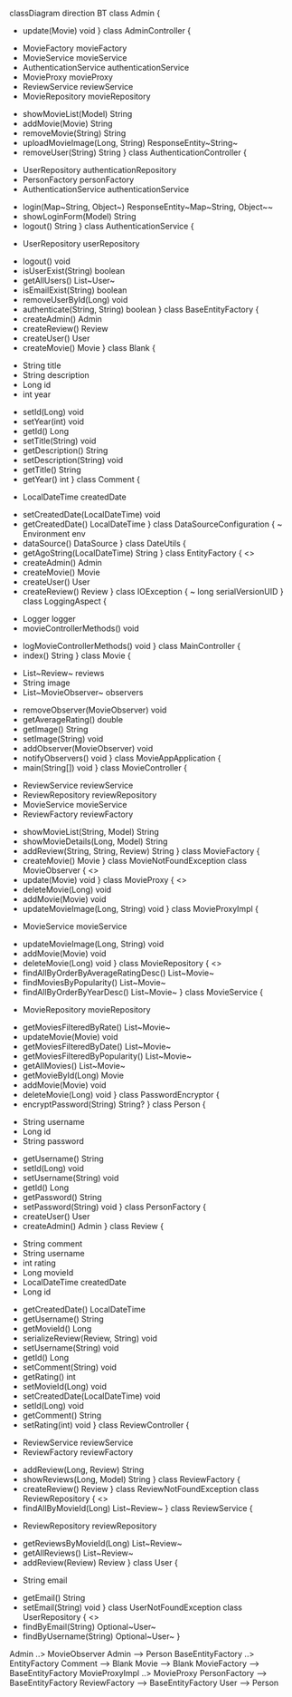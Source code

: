 classDiagram
direction BT
class Admin {
  + update(Movie) void
}
class AdminController {
  - MovieFactory movieFactory
  - MovieService movieService
  - AuthenticationService authenticationService
  - MovieProxy movieProxy
  - ReviewService reviewService
  - MovieRepository movieRepository
  + showMovieList(Model) String
  + addMovie(Movie) String
  + removeMovie(String) String
  + uploadMovieImage(Long, String) ResponseEntity~String~
  + removeUser(String) String
}
class AuthenticationController {
  - UserRepository authenticationRepository
  - PersonFactory personFactory
  - AuthenticationService authenticationService
  + login(Map~String, Object~) ResponseEntity~Map~String, Object~~
  + showLoginForm(Model) String
  + logout() String
}
class AuthenticationService {
  - UserRepository userRepository
  + logout() void
  + isUserExist(String) boolean
  + getAllUsers() List~User~
  + isEmailExist(String) boolean
  + removeUserById(Long) void
  + authenticate(String, String) boolean
}
class BaseEntityFactory {
  + createAdmin() Admin
  + createReview() Review
  + createUser() User
  + createMovie() Movie
}
class Blank {
  - String title
  - String description
  - Long id
  - int year
  + setId(Long) void
  + setYear(int) void
  + getId() Long
  + setTitle(String) void
  + getDescription() String
  + setDescription(String) void
  + getTitle() String
  + getYear() int
}
class Comment {
  - LocalDateTime createdDate
  + setCreatedDate(LocalDateTime) void
  + getCreatedDate() LocalDateTime
}
class DataSourceConfiguration {
  ~ Environment env
  + dataSource() DataSource
}
class DateUtils {
  + getAgoString(LocalDateTime) String
}
class EntityFactory {
<<Interface>>
  + createAdmin() Admin
  + createMovie() Movie
  + createUser() User
  + createReview() Review
}
class IOException {
  ~ long serialVersionUID
}
class LoggingAspect {
  - Logger logger
  - movieControllerMethods() void
  + logMovieControllerMethods() void
}
class MainController {
  + index() String
}
class Movie {
  - List~Review~ reviews
  - String image
  - List~MovieObserver~ observers
  + removeObserver(MovieObserver) void
  + getAverageRating() double
  + getImage() String
  + setImage(String) void
  + addObserver(MovieObserver) void
  + notifyObservers() void
}
class MovieAppApplication {
  + main(String[]) void
}
class MovieController {
  - ReviewService reviewService
  - ReviewRepository reviewRepository
  - MovieService movieService
  - ReviewFactory reviewFactory
  + showMovieList(String, Model) String
  + showMovieDetails(Long, Model) String
  + addReview(String, String, Review) String
}
class MovieFactory {
  + createMovie() Movie
}
class MovieNotFoundException
class MovieObserver {
<<Interface>>
  + update(Movie) void
}
class MovieProxy {
<<Interface>>
  + deleteMovie(Long) void
  + addMovie(Movie) void
  + updateMovieImage(Long, String) void
}
class MovieProxyImpl {
  - MovieService movieService
  + updateMovieImage(Long, String) void
  + addMovie(Movie) void
  + deleteMovie(Long) void
}
class MovieRepository {
<<Interface>>
  + findAllByOrderByAverageRatingDesc() List~Movie~
  + findMoviesByPopularity() List~Movie~
  + findAllByOrderByYearDesc() List~Movie~
}
class MovieService {
  - MovieRepository movieRepository
  + getMoviesFilteredByRate() List~Movie~
  + updateMovie(Movie) void
  + getMoviesFilteredByDate() List~Movie~
  + getMoviesFilteredByPopularity() List~Movie~
  + getAllMovies() List~Movie~
  + getMovieById(Long) Movie
  + addMovie(Movie) void
  + deleteMovie(Long) void
}
class PasswordEncryptor {
  + encryptPassword(String) String?
}
class Person {
  - String username
  - Long id
  - String password
  + getUsername() String
  + setId(Long) void
  + setUsername(String) void
  + getId() Long
  + getPassword() String
  + setPassword(String) void
}
class PersonFactory {
  + createUser() User
  + createAdmin() Admin
}
class Review {
  - String comment
  - String username
  - int rating
  - Long movieId
  - LocalDateTime createdDate
  - Long id
  + getCreatedDate() LocalDateTime
  + getUsername() String
  + getMovieId() Long
  + serializeReview(Review, String) void
  + setUsername(String) void
  + getId() Long
  + setComment(String) void
  + getRating() int
  + setMovieId(Long) void
  + setCreatedDate(LocalDateTime) void
  + setId(Long) void
  + getComment() String
  + setRating(int) void
}
class ReviewController {
  - ReviewService reviewService
  - ReviewFactory reviewFactory
  + addReview(Long, Review) String
  + showReviews(Long, Model) String
}
class ReviewFactory {
  + createReview() Review
}
class ReviewNotFoundException
class ReviewRepository {
<<Interface>>
  + findAllByMovieId(Long) List~Review~
}
class ReviewService {
  - ReviewRepository reviewRepository
  + getReviewsByMovieId(Long) List~Review~
  + getAllReviews() List~Review~
  + addReview(Review) Review
}
class User {
  - String email
  + getEmail() String
  + setEmail(String) void
}
class UserNotFoundException
class UserRepository {
<<Interface>>
  + findByEmail(String) Optional~User~
  + findByUsername(String) Optional~User~
}

Admin  ..>  MovieObserver 
Admin  -->  Person 
BaseEntityFactory  ..>  EntityFactory 
Comment  -->  Blank 
Movie  -->  Blank 
MovieFactory  -->  BaseEntityFactory 
MovieProxyImpl  ..>  MovieProxy 
PersonFactory  -->  BaseEntityFactory 
ReviewFactory  -->  BaseEntityFactory 
User  -->  Person 
